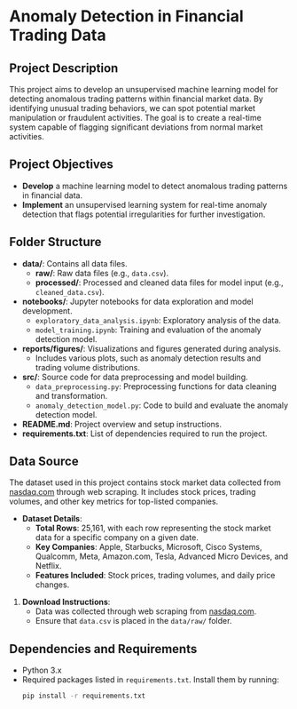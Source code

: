 # Anomaly Detection in Financial Trading Data

## Project Description
This project aims to develop an unsupervised machine learning model for detecting anomalous trading patterns within financial market data. By identifying unusual trading behaviors, we can spot potential market manipulation or fraudulent activities. The goal is to create a real-time system capable of flagging significant deviations from normal market activities.

## Project Objectives
- **Develop** a machine learning model to detect anomalous trading patterns in financial data.
- **Implement** an unsupervised learning system for real-time anomaly detection that flags potential irregularities for further investigation.

## Folder Structure

- **data/**: Contains all data files.
  - **raw/**: Raw data files (e.g., `data.csv`).
  - **processed/**: Processed and cleaned data files for model input (e.g., `cleaned_data.csv`).
- **notebooks/**: Jupyter notebooks for data exploration and model development.
  - `exploratory_data_analysis.ipynb`: Exploratory analysis of the data.
  - `model_training.ipynb`: Training and evaluation of the anomaly detection model.
- **reports/figures/**: Visualizations and figures generated during analysis.
  - Includes various plots, such as anomaly detection results and trading volume distributions.
- **src/**: Source code for data preprocessing and model building.
  - `data_preprocessing.py`: Preprocessing functions for data cleaning and transformation.
  - `anomaly_detection_model.py`: Code to build and evaluate the anomaly detection model.
- **README.md**: Project overview and setup instructions.
- **requirements.txt**: List of dependencies required to run the project.

## Data Source

The dataset used in this project contains stock market data collected from [nasdaq.com](https://www.nasdaq.com) through web scraping. It includes stock prices, trading volumes, and other key metrics for top-listed companies.

- **Dataset Details**:
  - **Total Rows**: 25,161, with each row representing the stock market data for a specific company on a given date.
  - **Key Companies**: Apple, Starbucks, Microsoft, Cisco Systems, Qualcomm, Meta, Amazon.com, Tesla, Advanced Micro Devices, and Netflix.
  - **Features Included**: Stock prices, trading volumes, and daily price changes.

1. **Download Instructions**:
   - Data was collected through web scraping from [nasdaq.com](https://www.nasdaq.com).
   - Ensure that `data.csv` is placed in the `data/raw/` folder.

## Dependencies and Requirements
- Python 3.x
- Required packages listed in `requirements.txt`. Install them by running:
  ```bash
  pip install -r requirements.txt
